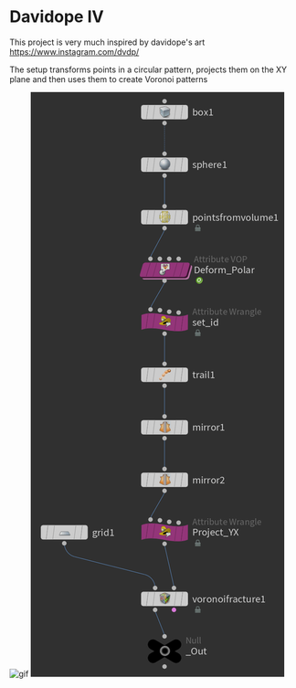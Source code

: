 #  Davidope IV
This project is very much inspired by davidope's art https://www.instagram.com/dvdp/

The setup transforms points in a circular pattern, projects them on the XY plane and then uses them to create Voronoi patterns

<img alt = "gif" src="Images/2021_10_13_dvdp_IV.gif">
<img src="Images/Node Tree.png">
